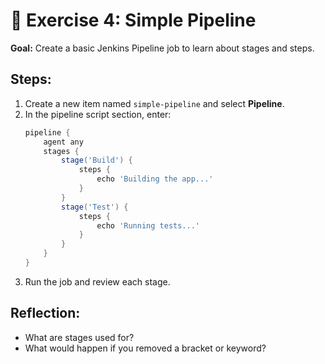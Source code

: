 # 🧪 Exercise 4: Simple Pipeline

**Goal:** Create a basic Jenkins Pipeline job to learn about stages and steps.

## Steps:
1. Create a new item named `simple-pipeline` and select **Pipeline**.
2. In the pipeline script section, enter:
   ```groovy
   pipeline {
       agent any
       stages {
           stage('Build') {
               steps {
                   echo 'Building the app...'
               }
           }
           stage('Test') {
               steps {
                   echo 'Running tests...'
               }
           }
       }
   }
   ```
3. Run the job and review each stage.

## Reflection:
- What are stages used for?
- What would happen if you removed a bracket or keyword?
